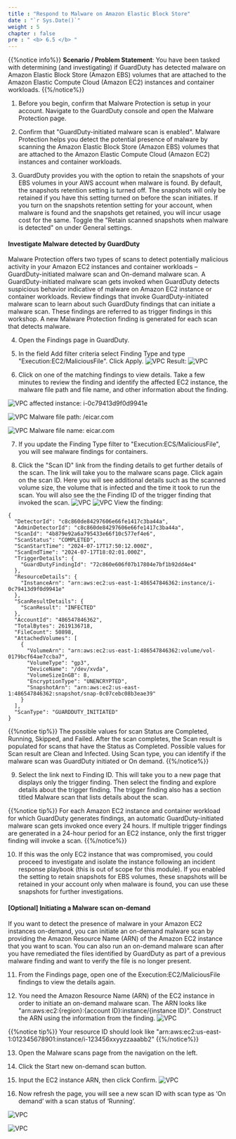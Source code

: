 ```yaml
---
title : "Respond to Malware on Amazon Elastic Block Store"
date : "`r Sys.Date()`"
weight : 5
chapter : false
pre : " <b> 6.5 </b> "
---
```

{{%notice info%}}
**Scenario / Problem Statement**: You have been tasked with determining (and investigating) if GuardDuty has detected malware on Amazon Elastic Block Store (Amazon EBS) volumes that are attached to the Amazon Elastic Compute Cloud (Amazon EC2) instances and container workloads.
{{%/notice%}}

1. Before you begin, confirm that Malware Protection is setup in your account. Navigate to the GuardDuty console  and open the Malware Protection page.


2. Confirm that "GuardDuty-initiated malware scan is enabled". Malware Protection helps you detect the potential presence of malware by scanning the Amazon Elastic Block Store (Amazon EBS) volumes that are attached to the Amazon Elastic Compute Cloud (Amazon EC2) instances and container workloads.


3. GuardDuty provides you with the option to retain the snapshots of your EBS volumes in your AWS account when malware is found. By default, the snapshots retention setting is turned off. The snapshots will only be retained if you have this setting turned on before the scan initiates. If you turn on the snapshots retention setting for your account, when malware is found and the snapshots get retained, you will incur usage cost for the same. Toggle the "Retain scanned snapshots when malware is detected" on under General settings.


#### Investigate Malware detected by GuardDuty
Malware Protection offers two types of scans to detect potentially malicious activity in your Amazon EC2 instances and container workloads – GuardDuty-initiated malware scan and On-demand malware scan. A GuardDuty-initiated malware scan gets invoked when GuardDuty detects suspicious behavior indicative of malware on Amazon EC2 instance or container workloads. Review findings that invoke GuardDuty-initiated malware scan  to learn about such GuardDuty findings that can initiate a malware scan. These findings are referred to as trigger findings in this workshop. A new Malware Protection finding  is generated for each scan that detects malware.

4. Open the Findings  page in GuardDuty.


5. In the field Add filter criteria select Finding Type and type "Execution:EC2/MaliciousFile". Click Apply.
![VPC](/images/6/6.5/s5a.png)
Result:
![VPC](/images/6/6.5/s5b.png)
6. Click on one of the matching findings to view details. Take a few minutes to review the finding and identify the affected EC2 instance, the malware file path and file name, and other information about the finding.

![VPC](/images/6/6.5/s6.png)
affected instance: i-0c79413d9f0d9941e

![VPC](/images/6/6.5/s6b.png)
Malware file path: /eicar.com

![VPC](/images/6/6.5/s6c.png)
Malware file name: eicar.com

7. If you update the Finding Type filter to "Execution:ECS/MaliciousFile", you will see malware findings for containers.

8. Click the "Scan ID" link from the finding details to get further details of the scan. The link will take you to the malware scans page. Click again on the scan ID. Here you will see additional details such as the scanned volume size, the volume that is infected and the time it took to run the scan. You will also see the the Finding ID of the trigger finding that invoked the scan.
![VPC](/images/6/6.5/s8a.png)
![VPC](/images/6/6.5/s8b.png)
View the finding: 
```
{
  "DetectorId": "c8c860de84297606e66fe1417c3ba44a",
  "AdminDetectorId": "c8c860de84297606e66fe1417c3ba44a",
  "ScanId": "4b879e92a6a795433e66f10c577ef4e6",
  "ScanStatus": "COMPLETED",
  "ScanStartTime": "2024-07-17T17:50:12.000Z",
  "ScanEndTime": "2024-07-17T18:02:01.000Z",
  "TriggerDetails": {
    "GuardDutyFindingId": "72c860e606f07b17804e7bf1b92dd4e4"
  },
  "ResourceDetails": {
    "InstanceArn": "arn:aws:ec2:us-east-1:486547846362:instance/i-0c79413d9f0d9941e"
  },
  "ScanResultDetails": {
    "ScanResult": "INFECTED"
  },
  "AccountId": "486547846362",
  "TotalBytes": 2619136718,
  "FileCount": 50898,
  "AttachedVolumes": [
    {
      "VolumeArn": "arn:aws:ec2:us-east-1:486547846362:volume/vol-0179bcf64ae7ccba7",
      "VolumeType": "gp3",
      "DeviceName": "/dev/xvda",
      "VolumeSizeInGB": 8,
      "EncryptionType": "UNENCRYPTED",
      "SnapshotArn": "arn:aws:ec2:us-east-1:486547846362:snapshot/snap-0c07cebc08b3eae39"
    }
  ],
  "ScanType": "GUARDDUTY_INITIATED"
}
```

{{%notice tip%}}
The possible values for scan Status are Completed, Running, Skipped, and Failed. After the scan completes, the Scan result is populated for scans that have the Status as Completed. Possible values for Scan result are Clean and Infected. Using Scan type, you can identify if the malware scan was GuardDuty initiated or On demand.
{{%/notice%}}

9. Select the link next to Finding ID. This will take you to a new page that displays only the trigger finding. Then select the finding and explore details about the trigger finding. The trigger finding also has a section titled Malware scan that lists details about the scan.


{{%notice tip%}}
For each Amazon EC2 instance and container workload for which GuardDuty generates findings, an automatic GuardDuty-initiated malware scan gets invoked once every 24 hours. If multiple trigger findings are generated in a 24-hour period for an EC2 instance, only the first trigger finding will invoke a scan.
{{%/notice%}}


10. If this was the only EC2 instance that was compromised, you could proceed to investigate and isolate the instance following an incident response playbook (this is out of scope for this module). If you enabled the setting to retain snapshots for EBS volumes, these snapshots will be retained in your account only when malware is found, you can use these snapshots for further investigations.

#### [Optional] Initiating a Malware scan on-demand
If you want to detect the presence of malware in your Amazon EC2 instances on-demand, you can initiate an on-demand malware scan by providing the Amazon Resource Name (ARN) of the Amazon EC2 instance that you want to scan. You can also run an on-demand malware scan after you have remediated the files identified by GuardDuty as part of a previous malware finding and want to verify the file is no longer present.

11. From the Findings page, open one of the Execution:EC2/MaliciousFile findings to view the details again.


12. You need the Amazon Resource Name (ARN) of the EC2 instance in order to initiate an on-demand malware scan. The ARN looks like "arn:aws:ec2:{region}:{account ID}:instance/{instance ID}". Construct the ARN using the information from the finding.
![VPC](/images/6/6.5/s12.png)

{{%notice tip%}}
Your resource ID should look like "arn:aws:ec2:us-east-1:012345678901:instance/i-123456xxyyzzaaabb2"
{{%/notice%}}


13. Open the Malware scans page from the navigation on the left.


14. Click the Start new on-demand scan button.


15. Input the EC2 instance ARN, then click Confirm.
![VPC](/images/6/6.5/s15.png)

16. Now refresh the page, you will see a new scan ID with scan type as ‘On demand’ with a scan status of ‘Running’.

![VPC](/images/6/6.5/s16.png)

![VPC](/images/6/6.5/s16b.png)